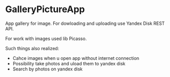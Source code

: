 # GalleryPictureApp
App gallery for image. For dowloading and uploading use Yandex Disk REST API.

For work with images used lib Picasso.

Such things also realized:
- Cahce images when u open app without internet connection
- Possibility take photos and uload them to yandex disk
- Search by photos on yandex disk
